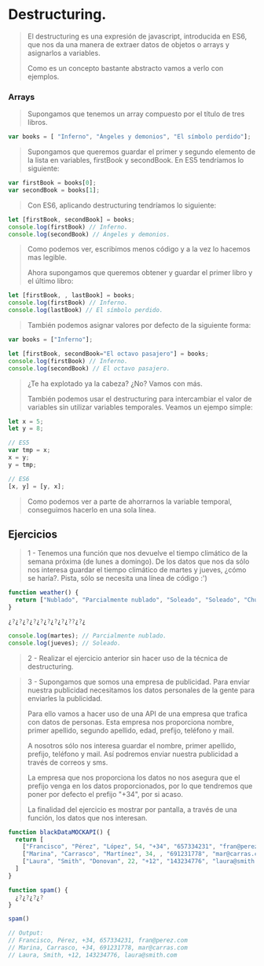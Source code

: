 # Destructuring. 

> El destructuring es una expresión de javascript, introducida en ES6, que nos da una manera de extraer datos de objetos o arrays y asignarlos a variables.
>
> Como es un concepto bastante abstracto vamos a verlo con ejemplos.

### Arrays

> Supongamos que tenemos un array compuesto por el título de tres libros.

```javascript
var books = [ "Inferno", "Ángeles y demonios", "El símbolo perdido"];
```
> Supongamos que queremos guardar el primer y segundo elemento de la lista en variables, firstBook y secondBook. En ES5 tendríamos lo siguiente: 

```javascript
var firstBook = books[0];
var secondBook = books[1];
```

> Con ES6, aplicando destructuring tendríamos lo siguiente: 

```javascript
let [firstBook, secondBook] = books;
console.log(firstBook) // Inferno.
console.log(secondBook) // Ángeles y demonios.
```

> Como podemos ver, escribimos menos código y a la vez lo hacemos mas legible. 
>
> Ahora supongamos que queremos obtener y guardar el primer libro y el último libro: 

```javascript
let [firstBook, , lastBook] = books;
console.log(firstBook) // Inferno.
console.log(lastBook) // El símbolo perdido.
```

> También podemos asignar valores por defecto de la siguiente forma: 

```javascript
var books = ["Inferno"];

let [firstBook, secondBook="El octavo pasajero"] = books;
console.log(firstBook) // Inferno.
console.log(secondBook) // El octavo pasajero.
```

> ¿Te ha explotado ya la cabeza? ¿No? Vamos con más. 
>
> También podemos usar el destructuring para intercambiar el valor de variables sin utilizar variables temporales. Veamos un ejempo simple:

```javascript
let x = 5;
let y = 8;

// ES5
var tmp = x; 
x = y; 
y = tmp;

// ES6
[x, y] = [y, x];
 ````

> Como podemos ver a parte de ahorrarnos la variable temporal, conseguimos hacerlo en una sola línea. 

## Ejercicios

> 1 - Tenemos una función que nos devuelve el tiempo climático de la semana próxima (de lunes a domingo). De los datos que nos da sólo nos interesa guardar el tiempo climático de martes y jueves, ¿cómo se haría?. Pista, sólo se necesita una línea de código :')

```javascript
function weather() {
  return ["Nublado", "Parcialmente nublado", "Soleado", "Soleado", "Chubascos", "Tormenta", "Nublado"];
}

¿?¿?¿?¿?¿?¿?¿?¿?¿??¿?¿

console.log(martes); // Parcialmente nublado.
console.log(jueves); // Soleado.
````

> 2 - Realizar el ejercicio anterior sin hacer uso de la técnica de destructuring.

> 3 - Supongamos que somos una empresa de publicidad. Para enviar nuestra publicidad necesitamos los datos personales de la gente para enviarles la publicidad. 
>
> Para ello vamos a hacer uso de una API de una empresa que trafica con datos de personas. Esta empresa nos proporciona nombre, primer apellido, segundo apellido, edad, prefijo, teléfono y mail.
>
> A nosotros sólo nos interesa guardar el nombre, primer apellido, prefijo, teléfono y mail. Así podremos enviar nuestra publicidad a través de correos y sms.
>
> La empresa que nos proporciona los datos no nos asegura que el prefijo venga en los datos proporcionados, por lo que tendremos que poner por defecto el prefijo "+34", por si acaso. 
>
> La finalidad del ejercicio es mostrar por pantalla, a través de una función, los datos que nos interesan. 

```javascript
function blackDataMOCKAPI() {
  return [
    ["Francisco", "Pérez", "López", 54, "+34", "657334231", "fran@perez.com"],
    ["Marina", "Carrasco", "Martínez", 34, , "691231778", "mar@carras.com"],
    ["Laura", "Smith", "Donovan", 22, "+12", "143234776", "laura@smith.com"]
  ]
}

function spam() {
  ¿?¿?¿?¿?
}

spam()

// Output: 
// Francisco, Pérez, +34, 657334231, fran@perez.com
// Marina, Carrasco, +34, 691231778, mar@carras.com
// Laura, Smith, +12, 143234776, laura@smith.com
```

